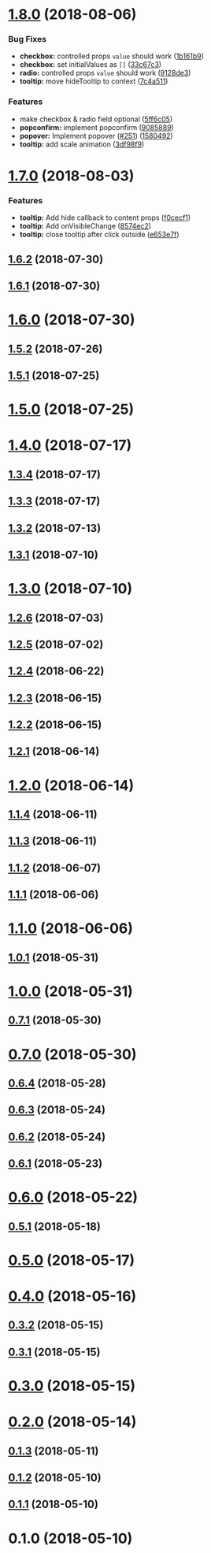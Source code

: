<a name="1.8.0"></a>

# [1.8.0](https://github.com/Yoctol/ui/compare/v1.7.0...v1.8.0) (2018-08-06)

### Bug Fixes

- **checkbox:** controlled props `value` should work ([1b161b9](https://github.com/Yoctol/ui/commit/1b161b9))
- **checkbox:** set initialValues as `[]` ([33c67c3](https://github.com/Yoctol/ui/commit/33c67c3))
- **radio:** controlled props `value` should work ([9128de3](https://github.com/Yoctol/ui/commit/9128de3))
- **tooltip:** move hideTooltip to context ([7c4a511](https://github.com/Yoctol/ui/commit/7c4a511))

### Features

- make checkbox & radio field optional ([5ff6c05](https://github.com/Yoctol/ui/commit/5ff6c05))
- **popconfirm:** implement popconfirm ([9085889](https://github.com/Yoctol/ui/commit/9085889))
- **popover:** Implement popover ([#251](https://github.com/Yoctol/ui/issues/251)) ([1580492](https://github.com/Yoctol/ui/commit/1580492))
- **tooltip:** add scale animation ([3df98f9](https://github.com/Yoctol/ui/commit/3df98f9))

<a name="1.7.0"></a>

# [1.7.0](https://github.com/Yoctol/ui/compare/v1.6.2...v1.7.0) (2018-08-03)

### Features

- **tooltip:** Add hide callback to content props ([f0cecf1](https://github.com/Yoctol/ui/commit/f0cecf1))
- **tooltip:** Add onVisibleChange ([8574ec2](https://github.com/Yoctol/ui/commit/8574ec2))
- **tooltip:** close tooltip after click outside ([e653e7f](https://github.com/Yoctol/ui/commit/e653e7f))

<a name="1.6.2"></a>

## [1.6.2](https://github.com/Yoctol/ui/compare/v1.6.1...v1.6.2) (2018-07-30)

<a name="1.6.1"></a>

## [1.6.1](https://github.com/Yoctol/ui/compare/v1.6.0...v1.6.1) (2018-07-30)

<a name="1.6.0"></a>

# [1.6.0](https://github.com/Yoctol/ui/compare/v1.5.2...v1.6.0) (2018-07-30)

<a name="1.5.2"></a>

## [1.5.2](https://github.com/Yoctol/ui/compare/v1.5.1...v1.5.2) (2018-07-26)

<a name="1.5.1"></a>

## [1.5.1](https://github.com/Yoctol/ui/compare/v1.5.0...v1.5.1) (2018-07-25)

<a name="1.5.0"></a>

# [1.5.0](https://github.com/Yoctol/ui/compare/v1.4.0...v1.5.0) (2018-07-25)

<a name="1.4.0"></a>

# [1.4.0](https://github.com/Yoctol/ui/compare/v1.3.4...v1.4.0) (2018-07-17)

<a name="1.3.4"></a>

## [1.3.4](https://github.com/Yoctol/ui/compare/v1.3.3...v1.3.4) (2018-07-17)

<a name="1.3.3"></a>

## [1.3.3](https://github.com/Yoctol/ui/compare/v1.3.2...v1.3.3) (2018-07-17)

<a name="1.3.2"></a>

## [1.3.2](https://github.com/Yoctol/ui/compare/v1.3.1...v1.3.2) (2018-07-13)

<a name="1.3.1"></a>

## [1.3.1](https://github.com/Yoctol/ui/compare/v1.3.0...v1.3.1) (2018-07-10)

<a name="1.3.0"></a>

# [1.3.0](https://github.com/Yoctol/ui/compare/v1.2.6...v1.3.0) (2018-07-10)

<a name="1.2.6"></a>

## [1.2.6](https://github.com/Yoctol/ui/compare/v1.2.5...v1.2.6) (2018-07-03)

<a name="1.2.5"></a>

## [1.2.5](https://github.com/Yoctol/ui/compare/v1.2.4...v1.2.5) (2018-07-02)

<a name="1.2.4"></a>

## [1.2.4](https://github.com/Yoctol/ui/compare/v1.2.3...v1.2.4) (2018-06-22)

<a name="1.2.3"></a>

## [1.2.3](https://github.com/Yoctol/ui/compare/v1.2.2...v1.2.3) (2018-06-15)

<a name="1.2.2"></a>

## [1.2.2](https://github.com/Yoctol/ui/compare/v1.2.1...v1.2.2) (2018-06-15)

<a name="1.2.1"></a>

## [1.2.1](https://github.com/Yoctol/ui/compare/v1.2.0...v1.2.1) (2018-06-14)

<a name="1.2.0"></a>

# [1.2.0](https://github.com/Yoctol/ui/compare/v1.1.4...v1.2.0) (2018-06-14)

<a name="1.1.4"></a>

## [1.1.4](https://github.com/Yoctol/ui/compare/v1.1.3...v1.1.4) (2018-06-11)

<a name="1.1.3"></a>

## [1.1.3](https://github.com/Yoctol/ui/compare/v1.1.2...v1.1.3) (2018-06-11)

<a name="1.1.2"></a>

## [1.1.2](https://github.com/Yoctol/ui/compare/v1.1.1...v1.1.2) (2018-06-07)

<a name="1.1.1"></a>

## [1.1.1](https://github.com/Yoctol/ui/compare/v1.1.0...v1.1.1) (2018-06-06)

<a name="1.1.0"></a>

# [1.1.0](https://github.com/Yoctol/ui/compare/v1.0.1...v1.1.0) (2018-06-06)

<a name="1.0.1"></a>

## [1.0.1](https://github.com/Yoctol/ui/compare/v1.0.0...v1.0.1) (2018-05-31)

<a name="1.0.0"></a>

# [1.0.0](https://github.com/Yoctol/ui/compare/v0.7.1...v1.0.0) (2018-05-31)

<a name="0.7.1"></a>

## [0.7.1](https://github.com/Yoctol/ui/compare/v0.7.0...v0.7.1) (2018-05-30)

<a name="0.7.0"></a>

# [0.7.0](https://github.com/Yoctol/ui/compare/v0.6.4...v0.7.0) (2018-05-30)

<a name="0.6.4"></a>

## [0.6.4](https://github.com/Yoctol/ui/compare/v0.6.3...v0.6.4) (2018-05-28)

<a name="0.6.3"></a>

## [0.6.3](https://github.com/Yoctol/ui/compare/v0.6.2...v0.6.3) (2018-05-24)

<a name="0.6.2"></a>

## [0.6.2](https://github.com/Yoctol/ui/compare/v0.6.1...v0.6.2) (2018-05-24)

<a name="0.6.1"></a>

## [0.6.1](https://github.com/Yoctol/ui/compare/v0.6.0...v0.6.1) (2018-05-23)

<a name="0.6.0"></a>

# [0.6.0](https://github.com/Yoctol/ui/compare/v0.5.1...v0.6.0) (2018-05-22)

<a name="0.5.1"></a>

## [0.5.1](https://github.com/Yoctol/ui/compare/v0.5.0...v0.5.1) (2018-05-18)

<a name="0.5.0"></a>

# [0.5.0](https://github.com/Yoctol/ui/compare/v0.4.0...v0.5.0) (2018-05-17)

<a name="0.4.0"></a>

# [0.4.0](https://github.com/Yoctol/ui/compare/v0.3.2...v0.4.0) (2018-05-16)

<a name="0.3.2"></a>

## [0.3.2](https://github.com/Yoctol/ui/compare/v0.3.1...v0.3.2) (2018-05-15)

<a name="0.3.1"></a>

## [0.3.1](https://github.com/Yoctol/ui/compare/v0.3.0...v0.3.1) (2018-05-15)

<a name="0.3.0"></a>

# [0.3.0](https://github.com/Yoctol/ui/compare/v0.2.0...v0.3.0) (2018-05-15)

<a name="0.2.0"></a>

# [0.2.0](https://github.com/Yoctol/ui/compare/v0.1.3...v0.2.0) (2018-05-14)

<a name="0.1.3"></a>

## [0.1.3](https://github.com/Yoctol/ui/compare/v0.1.2...v0.1.3) (2018-05-11)

<a name="0.1.2"></a>

## [0.1.2](https://github.com/Yoctol/ui/compare/v0.1.1...v0.1.2) (2018-05-10)

<a name="0.1.1"></a>

## [0.1.1](https://github.com/Yoctol/ui/compare/v0.1.0...v0.1.1) (2018-05-10)

<a name="0.1.0"></a>

# 0.1.0 (2018-05-10)
